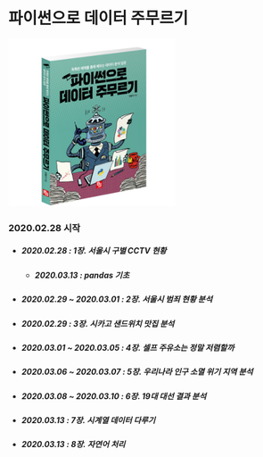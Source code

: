 # 파이썬으로 데이터 주무르기

<img src="./img/title.jpg" width="300" height="300"></img>

### 2020.02.28 시작

- ##### 2020.02.28 : 1장. 서울시 구별 CCTV 현황
  + ##### 2020.03.13 : pandas 기초
- ##### 2020.02.29 ~ 2020.03.01 : 2장. 서울시 범죄 현황 분석
- ##### 2020.02.29 : 3장. 시카고 샌드위치 맛집 분석
- ##### 2020.03.01 ~ 2020.03.05 : 4장. 셀프 주유소는 정말 저렴할까
- ##### 2020.03.06 ~ 2020.03.07 : 5장. 우리나라 인구 소멸 위기 지역 분석
- ##### 2020.03.08 ~ 2020.03.10 : 6장. 19대 대선 결과 분석
- ##### 2020.03.13 : 7장. 시계열 데이터 다루기
- ##### 2020.03.13 : 8장. 자연어 처리
